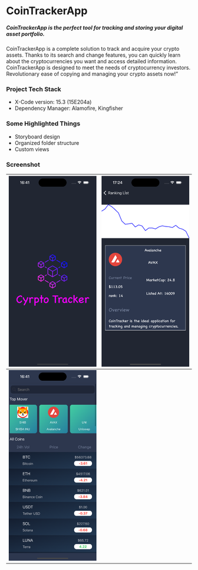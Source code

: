 # CoinTrackerApp

##### CoinTrackerApp is the perfect tool for tracking and storing your digital asset portfolio.
CoinTrackerApp is a complete solution to track and acquire your crypto assets. Thanks to its search and change features, you can quickly learn about the cryptocurrencies you want and access detailed information.
CoinTrackerApp is designed to meet the needs of cryptocurrency investors. Revolutionary ease of copying and managing your crypto assets now!”

### Project Tech Stack
* X-Code version: 15.3 (15E204a)
* Dependency Manager: Alamofire, Kingfisher


### Some Highlighted Things
* Storyboard design
* Organized folder structure
* Custom views

### Screenshot

| ![Screenshot 1](https://github.com/cerenuludogan/CoinTrackerApp2/blob/main/CoinTrackerApp/CoinTrackerApp/Supports/Assets.xcassets/LaunchScreen.imageset/LaunchScreen.png) | ![Screenshot ](https://github.com/cerenuludogan/CoinTrackerApp2/blob/main/CoinTrackerApp/CoinTrackerApp/Supports/Assets.xcassets/detailVc.imageset/detailVc.png) |
|--------------------------------------------------------------------------------------------------------------------------------------------|--------------------------------------------------------------------------------------------------------------------------------------------|
| ![Screenshot 3](https://github.com/cerenuludogan/CoinTrackerApp2/blob/main/CoinTrackerApp/CoinTrackerApp/Supports/Assets.xcassets/HomeVc.imageset/HomeVc.png) 
